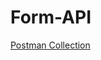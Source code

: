 # Form-API

<a href="https://www.getpostman.com/collections/69c6061f21fe45f94159">Postman Collection</a>
